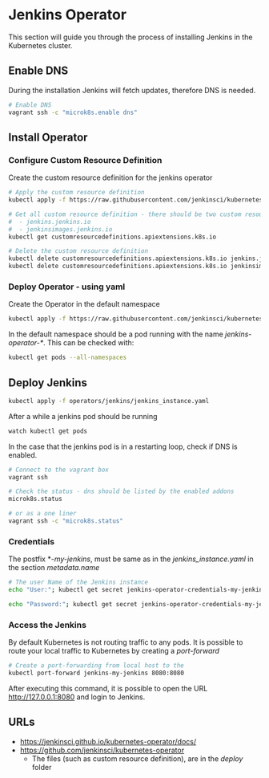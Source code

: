 # Jenkins Operator
This section will guide you through the process of installing Jenkins in
the Kubernetes cluster.

## Enable DNS
During the installation Jenkins will fetch updates, therefore DNS is needed.

```bash
# Enable DNS
vagrant ssh -c "microk8s.enable dns"
```
## Install Operator
### Configure Custom Resource Definition
Create the custom resource definition for the jenkins operator
```bash
# Apply the custom resource definition
kubectl apply -f https://raw.githubusercontent.com/jenkinsci/kubernetes-operator/master/deploy/crds/jenkins_v1alpha2_jenkins_crd.yaml

# Get all custom resource definition - there should be two custom resource definition:
#  - jenkins.jenkins.io
#  - jenkinsimages.jenkins.io
kubectl get customresourcedefinitions.apiextensions.k8s.io

# Delete the custom resource definition
kubectl delete customresourcedefinitions.apiextensions.k8s.io jenkins.jenkins.io
kubectl delete customresourcedefinitions.apiextensions.k8s.io jenkinsimages.jenkins.io
```
### Deploy Operator - using yaml
Create the Operator in the default namespace
```bash
kubectl apply -f https://raw.githubusercontent.com/jenkinsci/kubernetes-operator/master/deploy/all-in-one-v1alpha2.yaml
```

In the default namespace should be a pod running with the name *jenkins-operator-\**. This can be checked with:
```bash
kubectl get pods --all-namespaces
```

## Deploy Jenkins

```bash
kubectl apply -f operators/jenkins/jenkins_instance.yaml
```

After a while a jenkins pod should be running
```bash
watch kubectl get pods
```

In the case that the jenkins pod is in a restarting loop, check if DNS is enabled.
```bash
# Connect to the vagrant box
vagrant ssh

# Check the status - dns should be listed by the enabled addons
microk8s.status

# or as a one liner
vagrant ssh -c "microk8s.status"
```

### Credentials
The postfix \*-*my-jenkins*, must be same as in the *jenkins_instance.yaml* in the section *metadata.name*
```bash
# The user Name of the Jenkins instance
echo "User:"; kubectl get secret jenkins-operator-credentials-my-jenkins -o 'jsonpath={.data.user}' | base64 -d | xargs echo

echo "Password:"; kubectl get secret jenkins-operator-credentials-my-jenkins -o 'jsonpath={.data.password}' | base64 -d | xargs echo
```

### Access the Jenkins
By default Kubernetes is not routing traffic to any pods. It is possible to route your local traffic to Kubernetes
by creating a *port-forward*
```bash
# Create a port-forwarding from local host to the
kubectl port-forward jenkins-my-jenkins 8080:8080
```
After executing this command, it is possible to open the URL <http://127.0.0.1:8080> and login to Jenkins.


## URLs
- <https://jenkinsci.github.io/kubernetes-operator/docs/>
- <https://github.com/jenkinsci/kubernetes-operator>
    - The files (such as custom resource definition), are in the *deploy* folder